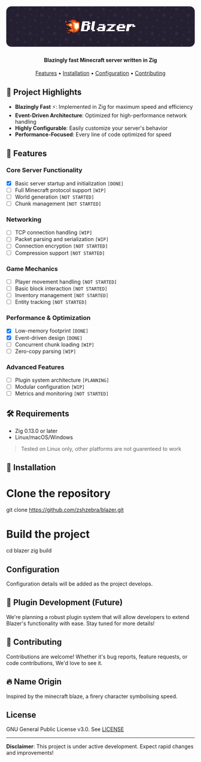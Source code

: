 <h1 align="center">
    <img src="https://raw.githubusercontent.com/zshzebra/blazer/refs/heads/main/assets/blazer-header.png" alt="Blazer" />
</h1>

<h4 align="center">
    Blazingly fast Minecraft server written in Zig
</h4>

<p align="center">
    <a href="#features">Features</a> •
    <a href="#installation">Installation</a> •
    <a href="#configuration">Configuration</a> • 
    <a href="#contributing">Contributing</a>
</p>

## 🚀 Project Highlights

- **Blazingly Fast** ⚡: Implemented in Zig for maximum speed and efficiency
- **Event-Driven Architecture**: Optimized for high-performance network handling
- **Highly Configurable**: Easily customize your server's behavior
- **Performance-Focused**: Every line of code optimized for speed

## 🌟 Features

### Core Server Functionality
- [x] Basic server startup and initialization `[DONE]`
- [ ] Full Minecraft protocol support `[WIP]`
- [ ] World generation `[NOT STARTED]`
- [ ] Chunk management `[NOT STARTED]`

### Networking
- [ ] TCP connection handling `[WIP]`
- [ ] Packet parsing and serialization `[WIP]`
- [ ] Connection encryption `[NOT STARTED]`
- [ ] Compression support `[NOT STARTED]`

### Game Mechanics
- [ ] Player movement handling `[NOT STARTED]`
- [ ] Basic block interaction `[NOT STARTED]`
- [ ] Inventory management `[NOT STARTED]`
- [ ] Entity tracking `[NOT STARTED]`

### Performance & Optimization
- [x] Low-memory footprint `[DONE]`
- [x] Event-driven design `[DONE]`
- [ ] Concurrent chunk loading `[WIP]`
- [ ] Zero-copy parsing `[WIP]`

### Advanced Features
- [ ] Plugin system architecture `[PLANNING]`
- [ ] Modular configuration `[WIP]`
- [ ] Metrics and monitoring `[NOT STARTED]`

## 🛠 Requirements

- Zig 0.13.0 or later
- Linux/macOS/Windows

> Tested on Linux only, other platforms are not guarenteed to work

## 🚧 Installation

# Clone the repository
git clone https://github.com/zshzebra/blazer.git

# Build the project
cd blazer
zig build

## Configuration

Configuration details will be added as the project develops.

## 🔌 Plugin Development (Future)

We're planning a robust plugin system that will allow developers to extend Blazer's functionality with ease. Stay tuned for more details!

## 🤝 Contributing

Contributions are welcome! Whether it's bug reports, feature requests, or code contributions, We'd love to see it.

## 🔥 Name Origin

Inspired by the minecraft blaze, a firery character symbolising speed.

## License

GNU General Public License v3.0. See [LICENSE](LICENSE)

---

**Disclaimer**: This project is under active development. Expect rapid changes and improvements!
